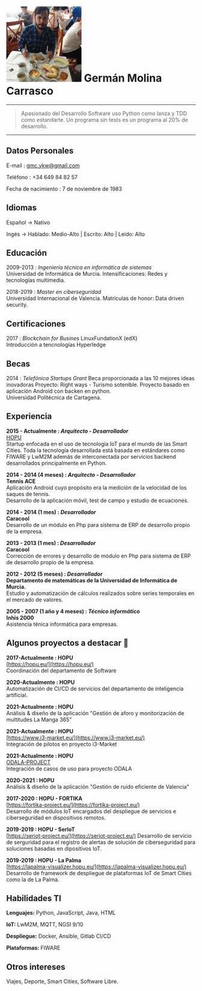 ![](images/german.jpg) Germán Molina Carrasco
===========================================

----

> Apasionado del Desarrollo Software uso Python como lanza y TDD como estandarte. Un programa sin tests es un 
>programa al 20% de desarrollo.

----


Datos Personales
---------
E-mail
: gmc.ykw@gmail.com

Teléfono
: +34 649 84 82 57

Fecha de nacimiento
: 7 de noviembre de 1983


Idiomas
---------
Español
→   Nativo

Ingés
→   Hablado: Medio-Alto | 
    Escrito: Alto |
    Leido: Alto


Educación
---------
2009-2013
:   *Ingeniería técnica en informática de sistemas*   
    Universidad de Informática de Murcia. 
	Intensificaciones: Redes y tecnologías multimedia.

2018-2019
:   *Master en ciberseguridad*   
    Universidad Internacional de Valencia. 
	Matrículas de honor: Data driven security.


Certificaciones
--------------
2017
:	*Blockchain for Busines*
    LinuxFundationX (edX)  
	Introducción a tencnologías Hyperledge 
 

Becas
-----------------------

2014
:	*Telefónica Startups Grant*
    Beca proporcionada a las 10 mejores ideas inovadoras
    Proyecto: Right ways - Turismo sotenible.
    Proyecto basado en aplicación Android con backen en python.  
    Universidad Politécnica de Cartagena.


Experiencia
-----------
**2015 - Actualmente
:	*Arquitecto - Desarrollador***  
	[HOPU](https://hopu.eu/)  
	Startup enfocada en el uso de tecnología IoT para el mundo de las Smart Cities.
	Toda la tecnología desarrollada está basada en estándares como FIWARE y LwM2M además de interconectada por 
	servicios backend desarrollados principalmente en Python.

**2014 - 2014 (4 meses)
:	*Arquitecto - Desarrollador***  
	**Tennis ACE**  
	Aplicación Android cuyo propósito era la medición de la velocidad de los saques de tennis.  
	Desarrollo de la aplicación móvil, test de campo y estudio de ecuaciones.

**2014 - 2014 (1 mes)
:	*Desarrollador*  
	Caracool**  
	Desarrollo de un módulo en Php para sistema de ERP de desarrollo propio de la empresa.
	
**2013 - 2013 (1 mes)
:	*Desarrollador*  
	Caracool**  
	Corrección de errores y desarrollo de módulo en Php para sistema de ERP de desarrollo propio de la empresa.

**2012 - 2012 (5 meses)
:	*Desarrollador*    
	Departamento de matemáticas de la Universidad de Informática de Murcia.**  
	Estudio y automatización de cálculos realizados sobre series temporales en el mercado de valores.
	
**2005 - 2007 (1 año y 4 meses)
:   *Técnico informático*  
    Inhis 2000**  
    Asistencia ténica informática para empresas.

Algunos proyectos a destacar :muscle:
----------------

**2017-Actualmente
:	HOPU**  
	[https://hopu.eu/](https://hopu.eu/)  
    Coordinación del departamento de Software

**2020-Actualmente
:	HOPU**  
	Automatización de CI/CD de servicios del departamento de inteligencia artificial.

**2021-Actualmente
:	HOPU**  
    Análisis & diseño de la aplicación "Gestión de aforo y monitorización de multitudes La Manga 365"

**2021-Actualmente
:	HOPU**  
	[https://www.i3-market.eu/](https://www.i3-market.eu/)  
    Integración de pilotos en proyecto i3-Market

**2021-Actualmente
:	HOPU**   
	[ODALA-PROJECT](https://oascities.org/odala-developing-the-future-of-smart-cities-communities/)     
    Integración de casos de uso para proyecto ODALA

**2020-2021
:	HOPU**  
    Análisis & diseño de la aplicación "Gestión de ruido eficiente de Valencia"


**2017-2020
:	HOPU - FORTIKA**  
    [https://fortika-project.eu/](https://fortika-project.eu/)  
    Desarrollo de módulos IoT encargados del despliegue de servicios e ciberseguridad en dispositivos remotos.   

**2019-2019
:	HOPU - SerIoT**  
	[https://seriot-project.eu/](https://seriot-project.eu/)
	Desarrollo de servicio de serguridad para el registro de alertas de solución de ciberseguridad para soluciones 
	basadas en dipositivos IoT.

**2019-2019
:	HOPU - La Palma**  
	[https://lapalma-visualizer.hopu.eu/](https://lapalma-visualizer.hopu.eu/)
	Desarrollo de framework de despliegue de plataformas IoT de Smart Cities como la de La Palma.  	
  	

Habilidades TI
--------------
**Lenguajes:** Python, JavaScript, Java, HTML

**IoT:** LwM2M, MQTT, NGSI 9/10

**Despliegue:**	Docker, Ansible, Gitlab CI/CD

**Plataformas:** FIWARE

Otros intereses
---------------
Viajes, Deporte, Smart Cities, Software Libre.
